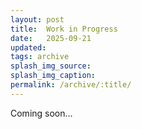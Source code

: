 ```yaml
---
layout: post
title:  Work in Progress
date:   2025-09-21
updated: 
tags: archive
splash_img_source: 
splash_img_caption: 
permalink: /archive/:title/
---
```


Coming soon...